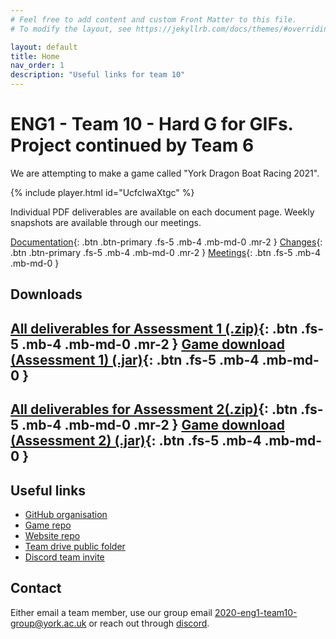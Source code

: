 ```yaml
---
# Feel free to add content and custom Front Matter to this file.
# To modify the layout, see https://jekyllrb.com/docs/themes/#overriding-theme-defaults

layout: default
title: Home
nav_order: 1
description: "Useful links for team 10"
---
```


# ENG1 - Team 10 - Hard G for GIFs. Project continued by Team 6

We are attempting to make a game called "York Dragon Boat Racing 2021".

{% include player.html id="UcfcIwaXtgc" %}

Individual PDF deliverables are available on each document page. Weekly snapshots are available through our meetings.

[Documentation](docs){: .btn .btn-primary .fs-5 .mb-4 .mb-md-0 .mr-2 } [Changes](change){: .btn .btn-primary .fs-5 .mb-4 .mb-md-0 .mr-2 } [Meetings](meetings){: .btn .fs-5 .mb-4 .mb-md-0 }

## Downloads

## [All deliverables for Assessment 1 (.zip)](/assets/deliverables/combined.zip){: .btn .fs-5 .mb-4 .mb-md-0 .mr-2 } [Game download (Assessment 1) (.jar)](https://github.com/hardgforgifs/game/releases/download/1.0.3/DragonBoatRacing.v1.0.3.jar){: .btn .fs-5 .mb-4 .mb-md-0 }

## [All deliverables for Assessment 2(.zip)](/assets/deliverables-new/Team6-Assessment2.zip){: .btn .fs-5 .mb-4 .mb-md-0 .mr-2 } [Game download (Assessment 2) (.jar)](/assets/deliverables-new/game.jar){: .btn .fs-5 .mb-4 .mb-md-0 }

## Useful links

- [GitHub organisation](https://github.com/hardgforgifs)
- [Game repo](https://github.com/hardgforgifs/game)
- [Website repo](https://github.com/hardgforgifs/hardgforgifs.github.io)
- [Team drive public folder](https://drive.google.com/drive/folders/1cAkmU4waNDv5wJghdtnq-_oiVVZdnb_f?usp=sharing)
- [Discord team invite](https://discord.gg/KqRXdVzFkw)

## Contact

Either email a team member, use our group email [2020-eng1-team10-group@york.ac.uk](mailto:2020-eng1-team10-group@york.ac.uk) or reach out through [discord](https://discord.gg/KqRXdVzFkw).
